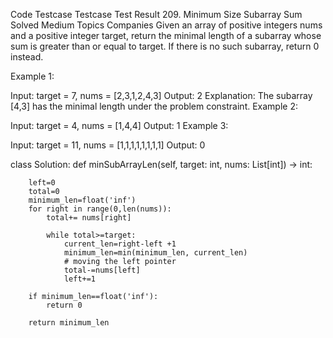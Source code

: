 
Code
Testcase
Testcase
Test Result
209. Minimum Size Subarray Sum
Solved
Medium
Topics
Companies
Given an array of positive integers nums and a positive integer target, return the minimal length of a subarray whose sum is greater than or equal to target. If there is no such subarray, return 0 instead.

 

Example 1:

Input: target = 7, nums = [2,3,1,2,4,3]
Output: 2
Explanation: The subarray [4,3] has the minimal length under the problem constraint.
Example 2:

Input: target = 4, nums = [1,4,4]
Output: 1
Example 3:

Input: target = 11, nums = [1,1,1,1,1,1,1,1]
Output: 0


class Solution:
    def minSubArrayLen(self, target: int, nums: List[int]) -> int:

        left=0
        total=0
        minimum_len=float('inf')
        for right in range(0,len(nums)):
            total+= nums[right]

            while total>=target:
                current_len=right-left +1
                minimum_len=min(minimum_len, current_len)
                # moving the left pointer
                total-=nums[left]
                left+=1

        if minimum_len==float('inf'):
            return 0
      
        return minimum_len  